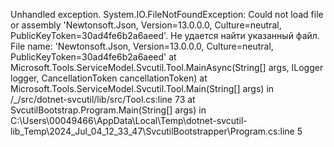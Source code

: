 Unhandled exception. System.IO.FileNotFoundException: Could not load file or assembly 'Newtonsoft.Json, Version=13.0.0.0, Culture=neutral, PublicKeyToken=30ad4fe6b2a6aeed'. Не удается найти указанный файл.
File name: 'Newtonsoft.Json, Version=13.0.0.0, Culture=neutral, PublicKeyToken=30ad4fe6b2a6aeed'
   at Microsoft.Tools.ServiceModel.Svcutil.Tool.MainAsync(String[] args, ILogger logger, CancellationToken cancellationToken)
   at Microsoft.Tools.ServiceModel.Svcutil.Tool.Main(String[] args) in /_/src/dotnet-svcutil/lib/src/Tool.cs:line 73
   at SvcutilBootstrap.Program.Main(String[] args) in C:\Users\00049466\AppData\Local\Temp\dotnet-svcutil-lib_Temp\2024_Jul_04_12_33_47\SvcutilBootstrapper\Program.cs:line 5
